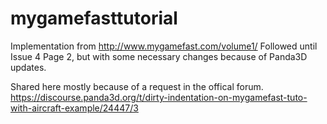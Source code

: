 # mygamefasttutorial
Implementation from http://www.mygamefast.com/volume1/ Followed until Issue 4 Page 2, but with some necessary changes because of Panda3D updates.

Shared here mostly because of a request in the offical forum. https://discourse.panda3d.org/t/dirty-indentation-on-mygamefast-tuto-with-aircraft-example/24447/3
